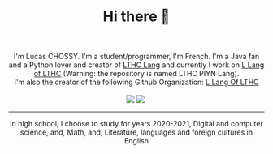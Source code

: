 <div align="center">
  <h1>Hi there 👋</h1>
  <br/>
  <br/>
  I'm Lucas CHOSSY. I'm a student/programmer, I'm French. I'm a Java fan and a Python lover and creator of <a href="https://github.com/LTHCTheMaster/LTHC-Lang">LTHC Lang</a> and currently I work on <a href="https://github.com/L-Lang-Of-LTHC/LTHC-PIYN-Lang">L Lang of LTHC</a> (Warning: the repository is named LTHC PIYN Lang).
  <br/>
  I'm also the creator of the following Github Organization: <a href="https://github.com/L-Lang-Of-LTHC">L Lang Of LTHC<a/>
  <br/>
  <br/>
  <img src="https://github-readme-stats.vercel.app/api?username=LTHCTheMaster&hide=issues&show_icons=true&theme=radical"/>
  <img src="https://github-readme-stats.vercel.app/api/top-langs/?username=LTHCTheMaster&layout=compact&theme=radical"/>
  <img sr="https://github-readme-stats.vercel.app/api/pin/?username=L-Lang-Of-LTHC&repo=LTHC-PIYN-Lang&theme=radical"/>
</div>
<hr/>
<div align="center">
    In high school, I choose to study for years 2020-2021, Digital and computer science, and, Math, and, Literature, languages ​​and foreign cultures in English
<div/>
